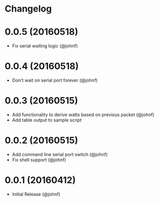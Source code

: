 # Changelog

# 0.0.5 (20160518)

* Fix serial waiting logic (@johnf)

# 0.0.4 (20160518)

* Don't wait on serial port forever (@johnf)

# 0.0.3 (20160515)

* Add functionality to derive watts based on previous packet (@johnf)
* Add table output to sample script

# 0.0.2 (20160515)

* Add command line serial port switch (@johnf)
* Fix shell support (@johnf)

# 0.0.1 (20160412)

* Initial Release (@johnf)
